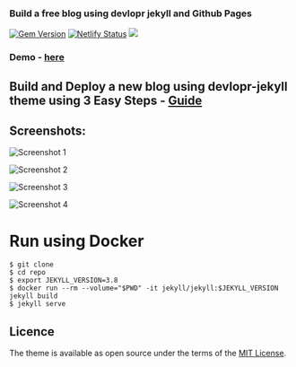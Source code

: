 

### Build a free blog using devlopr jekyll and Github Pages

[![Gem Version](https://badge.fury.io/rb/devlopr.svg)](https://badge.fury.io/rb/devlopr)
[![Netlify Status](https://api.netlify.com/api/v1/badges/4232ac2b-63e0-4c78-92e0-e95aad5ab8c3/deploy-status)](https://app.netlify.com/sites/devlopr/deploys)
![](https://ruby-gem-downloads-badge.herokuapp.com/devlopr?type=total&color=brightgreen&style=plastic)

### Demo - [here](https://devlopr.netlify.com)

## Build and Deploy a new blog using devlopr-jekyll theme using 3 Easy Steps - [Guide](https://devlopr.netlify.com/guides/2019/05/20/build-a-blog-using-devlopr-jekyll/)

## Screenshots:

![Screenshot 1](https://raw.githubusercontent.com/sujaykundu777/devlopr-starter/master/assets/img/screenshot1.png)

![Screenshot 2](https://raw.githubusercontent.com/sujaykundu777/devlopr-starter/master/assets/img/screenshot2.png)

![Screenshot 3](https://raw.githubusercontent.com/sujaykundu777/devlopr-starter/master/assets/img/screenshot3.png)

![Screenshot 4](https://raw.githubusercontent.com/sujaykundu777/devlopr-starter/master/assets/img/screenshot4.png)


# Run using Docker 

```
$ git clone 
$ cd repo
$ export JEKYLL_VERSION=3.8
$ docker run --rm --volume="$PWD" -it jekyll/jekyll:$JEKYLL_VERSION jekyll build
$ jekyll serve
```

## Licence

The theme is available as open source under the terms of the [MIT License](https://opensource.org/licenses/MIT).




